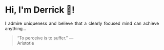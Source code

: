 # Hi, I'm Derrick 👋!
<p align="justify">I admire uniqueness and believe that a clearly focused mind can achieve anything...</p> 
<!-- #quote-start -->
<blockquote>&ldquo;To perceive is to suffer.&rdquo; &mdash; <footer>Aristotle</footer></blockquote>
<!-- #quote-end -->
